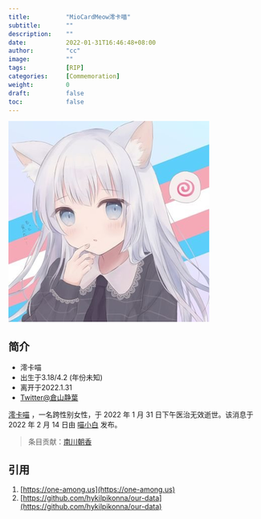 ```yaml
---
title:          "MioCardMeow澪卡喵"
subtitle:       ""
description:    ""
date:           2022-01-31T16:46:48+08:00
author:         "cc"
image:          ""
tags:           [RIP]
categories:     [Commemoration]
weight:         0
draft:          false
toc:            false
---
```

![](./profile.jpg)

## 简介
* 澪卡喵
* 出生于3.18/4.2 (年份未知)
* 离开于2022.1.31
* [Twitter@倉山静葉](https://twitter.com/MiocardMeow)

[澪卡喵](https://twitter.com/MiocardMeow) ，一名跨性别女性，于 2022 年 1 月 31 日下午医治无效逝世。该消息于 2022 年 2 月 14 日由 [喵小白](https://twitter.com/pizyj/status/1492928433172582400?s=21) 发布。 

> 条目贡献：[南川朝香](https://twitter.com/nkw45)

## 引用
1. [https://one-among.us](https://one-among.us)
1. [https://github.com/hykilpikonna/our-data](https://github.com/hykilpikonna/our-data)